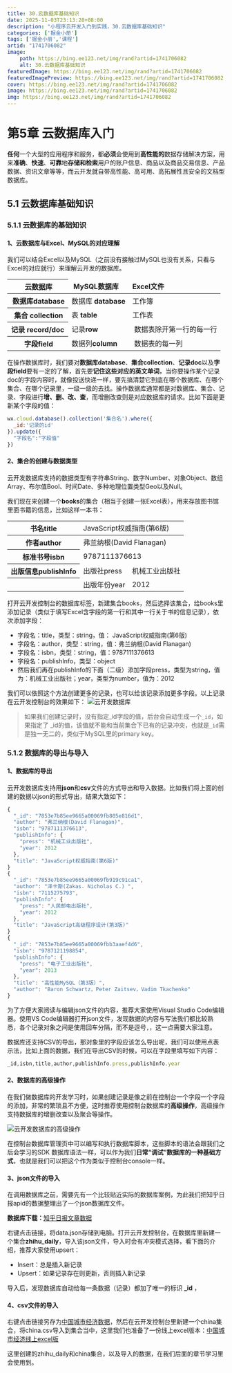```yaml
---
title: 30.云数据库基础知识
date: 2025-11-03T23:13:28+08:00
description: "小程序云开发入门到实践，30.云数据库基础知识"
categories: ['掘金小册']
tags: ['掘金小册','课程']
artid: "1741706082"
image:
    path: https://bing.ee123.net/img/rand?artid=1741706082
    alt: 30.云数据库基础知识
featuredImage: https://bing.ee123.net/img/rand?artid=1741706082
featuredImagePreview: https://bing.ee123.net/img/rand?artid=1741706082
cover: https://bing.ee123.net/img/rand?artid=1741706082
image: https://bing.ee123.net/img/rand?artid=1741706082
img: https://bing.ee123.net/img/rand?artid=1741706082
---
```


# 第5章 云数据库入门
**任何**一个大型的应用程序和服务，都**必须**会使用到**高性能的**数据存储解决方案，用来**准确**、**快速**、**可靠**地**存储和检索**用户的账户信息、商品以及商品交易信息、产品数据、资讯文章等等，而云开发就自带高性能、高可用、高拓展性且安全的文档型数据库。

## 5.1 云数据库基础知识
### 5.1.1 云数据库的基础知识
#### 1、云数据库与Excel、MySQL的对应理解
我们可以结合Excel以及MySQL（之前没有接触过MySQL也没有关系，只看与Excel的对应就行）来理解云开发的数据库。

<table class="table table-bordered table-striped"><thead>
<tr><th>&nbsp;云数据库</th><td>&nbsp;<strong>MySQL数据库</strong></td><td><strong>Excel文件</strong></td></tr>
</thead>
<tbody><tr><th>&nbsp;数据库database</th><td>数据库 <strong>database</strong></td><td>工作簿</td></tr>
<tr><th>&nbsp;集合 collection</th>
<td>表 <strong>table</strong></td>
<td>工作表</td>
</tr>
<tr><th>记录 record/doc</th>
<td>记录<strong>row</strong></td>
<td>&nbsp;数据表除开第一行的每一行</td>
</tr>
<tr>
<th>&nbsp;字段field</th>
<td>数据列<strong>column</strong></td>
<td>&nbsp;数据表的每一列</td>
</tr>
</tbody>
</table>

在操作数据库时，我们要对**数据库database**、**集合collection**、**记录doc**以及**字段field**要有一定的了解，首先要**记住这些对应的英文单词**，当你要操作某个记录doc的字段内容时，就像投送快递一样，要先搞清楚它到底在哪个数据库、在哪个集合、在哪个记录里，一级一级的去找。操作数据库通常都是对数据库、集合、记录、字段进行**增、删、改、查**，而增删改查则是对应数据库的请求。比如下面是更新某个字段的值：
```javascript
wx.cloud.database().collection('集合名').where({
  _id:'记录的id'
}).update({
  "字段名":"字段值"
})
```
#### 2、集合的创建与数据类型
云开发数据库支持的数据类型有字符串String、数字Number、对象Object、数组Array、布尔值Bool、时间Date、多种地理位置类型Geo以及Null。

我们现在来创建一个**books**的集合（相当于创建一张Excel表），用来存放图书馆里面书籍的信息，比如这样一本书：
<table class="table table-bordered table-striped"><tbody>
<tr><th>书名title</th><td colspan="2">JavaScript权威指南(第6版)</td></tr></tbody>
<tbody><tr><th>作者author</th><td colspan="2">弗兰纳根(David Flanagan)</td></tr>
<tr><th>标准书号isbn</th><td colspan="2">9787111376613</td></tr>
<tr><th>出版信息publishInfo</th><td>出版社press</td><td>机械工业出版社</td></tr>
<tr><th></th><td>出版年份year</td><td>2012</td></tr>
</tbody></table>

打开云开发控制台的数据库标签，新建集合books，然后选择该集合，给books里添加记录（类似于填写Excel含字段的第一行和其中一行关于书的信息记录），依次添加字段：

-   字段名：title，类型：string，值： JavaScript权威指南(第6版)
-   字段名：author，类型：string，值：弗兰纳根(David Flanagan)
-   字段名：isbn，类型：string，值：9787111376613
-   字段名：publishInfo，类型：object
-   然后我们再在publishInfo的下面（二级）添加字段press，类型为string，值为：机械工业出版社；year，类型为number，值为：2012

我们可以依照这个方法创建更多的记录，也可以给该记录添加更多字段。以上记录在云开发控制台的效果如下：
![云开发数据库](https://p3-juejin.byteimg.com/tos-cn-i-k3u1fbpfcp/49f2eda988454f2e87d5017434bbcf74~tplv-k3u1fbpfcp-zoom-1.image)

>如果我们创建记录时，没有指定_id字段的值，后台会自动生成一个`_id`，如果指定了 _id的值，该值就不能和当前集合下已有的记录冲突，也就是`_id`需是独一无二的，类似于MySQL里的primary key。

### 5.1.2 数据库的导出与导入
#### 1、数据库的导出
云开发数据库支持用**json**和**csv**文件的方式导出和导入数据。比如我们将上面的创建的数据以json的形式导出，结果大致如下：
```javascript
{
  "_id": "7853e7b85ee9665a00069fb805e816d1",
  "author": "弗兰纳根(David Flanagan)",
  "isbn": "9787111376613",
  "publishInfo": {
    "press": "机械工业出版社",
    "year": 2012
  },
  "title": "JavaScript权威指南(第6版)"
}
{
  "_id": "7853e7b85ee9665a00069fb919c91ca1",
  "author": "泽卡斯(Zakas. Nicholas C.) ",
  "isbn": "7115275793",
  "publishInfo": {
    "press": "人民邮电出版社",
    "year": 2012
  },
  "title": "JavaScript高级程序设计(第3版)"
}
{
  "_id": "7853e7b85ee9665a00069fbb3aaef4d6",
  "isbn": "9787121198854",
  "publishInfo": {
    "press": "电子工业出版社",
    "year": 2013
  },
  "title": "高性能MySQL（第3版）",
  "author": "Baron Schwartz，Peter Zaitsev，Vadim Tkachenko"
}
```
为了方便大家阅读与编辑json文件的内容，推荐大家使用Visual Studio Code编辑器。使用VS Code编辑器打开json文件，发现数据的内容与写法我们都比较熟悉，各个记录对象之间是使用回车分隔，而不是逗号`,`，这一点需要大家注意。

数据库还支持CSV的导出，那对象里的字段应该怎么导出呢，我们可以使用点表示法，比如上面的数据，我们在导出CSV的时候，可以在字段里填写如下内容：
```javascript
_id,isbn,title,author,publishInfo.press,publishInfo.year
```

#### 2、数据库的高级操作
在我们做数据库的开发学习时，如果创建记录是像之前在控制台一个字段一个字段的添加，非常的繁琐且不方便，这时推荐使用控制台数据库的**高级操作**，高级操作支持数据库的增删改查以及聚合等操作。

![云开发数据库的高级操作](https://p3-juejin.byteimg.com/tos-cn-i-k3u1fbpfcp/772f2080ee2e477e8193f9201d02d689~tplv-k3u1fbpfcp-zoom-1.image)

在控制台数据库管理页中可以编写和执行数据库脚本，这些脚本的语法会跟我们之后会学习的SDK 数据库语法一样，可以作为我们**日常“调试”数据库的一种基础方式**，也就是我们可以把这个作为类似于控制台console一样。

#### 3、json文件的导入

在调用数据库之前，需要先有一个比较贴近实际的数据库案例，为此我们把知乎日报apid的数据整理出了一个json数据库文件。

**数据库下载：**[知乎日报文章数据](https://tcb-1251009918.cos.ap-guangzhou.myqcloud.com/data.json)

右键点击链接，将data.json存储到电脑。打开云开发控制台，在数据库里新建一个集合**zhihu_daily**，导入该json文件，导入时会有冲突模式选择，看下面的介绍，推荐大家使用upsert：

- Insert：总是插入新记录
- Upsert：如果记录存在则更新，否则插入新记录

导入后，发现数据库自动给每一条数据（记录）都加了唯一的标识 **_id** ，

#### 4、csv文件的导入
右键点击链接另存为[中国城市经济数据](https://tcb-1251009918.cos.ap-guangzhou.myqcloud.com/china.csv)，然后在云开发控制台里新建一个china集合，将china.csv导入到集合当中，这里我们也准备了一份线上excel版本：[中国城市经济线上excel版](https://shimo.im/sheets/HHwXWQ9qHqvG8xDw/MODOC/)

这里创建的zhihu_daily和china集合，以及导入的数据，在我们后面的章节学习里会使用到。